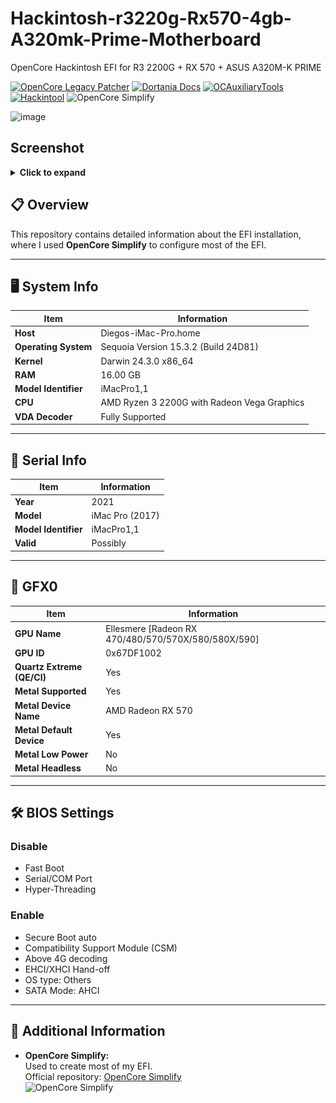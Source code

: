# Hackintosh-r3220g-Rx570-4gb-A320mk-Prime-Motherboard
OpenCore Hackintosh EFI for R3 2200G + RX 570 + ASUS A320M-K PRIME

[![OpenCore Legacy Patcher](https://img.shields.io/badge/OpenCore%20Legacy%20Patcher-Repo-blue?logo=github)](https://github.com/dortania/OpenCore-Legacy-Patcher)  [![Dortania Docs](https://img.shields.io/badge/Dortania%20Docs-Website-orange?logo=readthedocs)](https://dortania.github.io/docs/)  [![OCAuxiliaryTools](https://img.shields.io/badge/OCAuxiliaryTools-Repo-blue?logo=github)](https://github.com/ic005k/OCAuxiliaryTools)  [![Hackintool](https://img.shields.io/badge/Hackintool-Repo-blue?logo=github)](https://github.com/benbaker76/Hackintool)   ![OpenCore Simplify](https://img.shields.io/badge/OpenCore-Simplify-blue?style=flat-square)

![image](https://github.com/user-attachments/assets/eb5f70f0-c1c6-4bc0-9734-b944a4dd8096)

## Screenshot
<details>
  <summary><strong>Click to expand</strong></summary>
![Hackintool Screenshot 1](/Hackintool01.png)
</details>

## 📋 Overview

This repository contains detailed information about the EFI installation, where I used **OpenCore Simplify** to configure most of the EFI.

---

## 🖥️ System Info

| **Item**                   | **Information**                                   |
|----------------------------|---------------------------------------------------|
| **Host**                   | Diegos-iMac-Pro.home                              |
| **Operating System**       | Sequoia Version 15.3.2 (Build 24D81)                      |
| **Kernel**                 | Darwin 24.3.0 x86_64                              |
| **RAM**                    | 16.00 GB                                          |
| **Model Identifier**       | iMacPro1,1                                        |
| **CPU**                    | AMD Ryzen 3 2200G with Radeon Vega Graphics       |
| **VDA Decoder**            | Fully Supported                                   |

---

## 📇 Serial Info

| **Item**                   | **Information**                                   |
|----------------------------|---------------------------------------------------|
| **Year**                   | 2021                                             |
| **Model**                  | iMac Pro (2017)                                  |
| **Model Identifier**       | iMacPro1,1                                       |
| **Valid**                  | Possibly                                         |

---

## 🎨 GFX0

| **Item**                   | **Information**                                   |
|----------------------------|---------------------------------------------------|
| **GPU Name**               | Ellesmere [Radeon RX 470/480/570/570X/580/580X/590] |
| **GPU ID**                 | 0x67DF1002                                       |
| **Quartz Extreme (QE/CI)** | Yes                                              |
| **Metal Supported**        | Yes                                              |
| **Metal Device Name**      | AMD Radeon RX 570                                |
| **Metal Default Device**   | Yes                                              |
| **Metal Low Power**        | No                                               |
| **Metal Headless**         | No                                               |

---

## 🛠️ BIOS Settings

### Disable
- Fast Boot
- Serial/COM Port
- Hyper-Threading

### Enable
- Secure Boot auto
- Compatibility Support Module (CSM)
- Above 4G decoding
- EHCI/XHCI Hand-off
- OS type: Others
- SATA Mode: AHCI

---

## 🔧 Additional Information

- **OpenCore Simplify:**  
  Used to create most of my EFI.  
  Official repository: [OpenCore Simplify](https://github.com/OpenCore-Simplify/OpenCore-Simplify)  
  ![OpenCore Simplify](https://img.shields.io/badge/OpenCore-Simplify-blue?style=flat-square)
